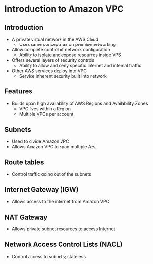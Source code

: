 # Introduction to Amazon VPC
## Introduction
- A private virtual network in the AWS Cloud
    - Uses same concepts as on premise networking
- Allow complete control of network configuration
    - Ability to isolate and expose resources inside VPS
- Offers several layers of security controls
    - Ability to allow and deny specific internet and internal traffic
- Other AWS services deploy into VPC
    - Service inherent security built into network

## Features
- Builds upon high availability of AWS Regions and Availability Zones
    - VPC lives within a Region
    - Multiple VPCs per account

## Subnets
- Used to divide Amazon VPC
- Allows Amazon VPC to span multiple Azs

## Route tables
- Control traffic going out of the subnets

## Internet Gateway (IGW)
- Allows access to the internet from Amazon VPC

## NAT Gateway
- Allows private subnet resources to access Internet

## Network Access Control Lists (NACL)
- Control access to subnets; stateless